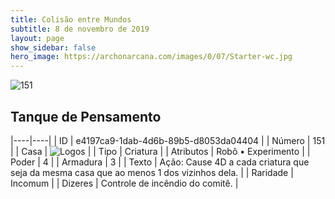 ```yaml
---
title: Colisão entre Mundos
subtitle: 8 de novembro de 2019
layout: page
show_sidebar: false
hero_image: https://archonarcana.com/images/0/07/Starter-wc.jpg
---
```


![151](https://cdn.keyforgegame.com/media/card_front/pt/452_151_CCJW6W9QGFFG_pt.png)

## Tanque de Pensamento

|----|----|
| ID | e4197ca9-1dab-4d6b-89b5-d8053da04404 |
| Número | 151 |
| Casa | ![Logos](https://archonarcana.com/images/thumb/c/ce/Logos.png/22px-Logos.png "Logos") |
| Tipo | Criatura |
| Atributos | Robô • Experimento |
| Poder | 4 |
| Armadura | 3 |
| Texto | Ação: Cause 4D a cada criatura que seja da mesma casa que ao menos 1 dos vizinhos dela. |
| Raridade | Incomum |
| Dizeres | Controle de incêndio do comitê. |
